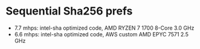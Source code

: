 # Sequential Sha256 prefs

- 7.7 mhps: intel-sha optimized code, AMD RYZEN 7 1700 8-Core 3.0 GHz
- 6.6 mhps: intel-sha optimized code, AWS custom AMD EPYC 7571 2.5 GHz
